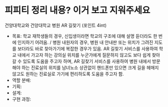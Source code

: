 # 피피티 정리 내용? 이거 보고 지워주세요

건양대학교와 건양대학교 병원 AR 길찾기 (포인트 4int)

- 목표: 학교 재학생들의 경우, 신입생이라면 학교의 구조에 대해 설명 듣더라도 한 번에 인지하기 어려움. / 병원 내원자의 경우, 병원 내 안내판 또는 위치가 그려진 지도를 보더라도 바로 찾아가기에 복잡한 경우가 있음.
AR 길찾기 서비스를 사용하여 학교 내에서 가고자 하는 강의실 위치를 누군가에게 질문하지 않고도 보다 쉽게 찾아갈 수 있도록 도움을 주고자 하며,
AR 길찾기 서비스를 사용하여 병원 내에서 방문해야 하는 진료실의 위치를 남녀노소 상관없이 핸드폰만 있으면 크게 길을 헤매지 않고도 원하는 진료실로 가기에 편리하도록 도움을 주고자 함.
- 역할 분배:
- 기획:
- 설계:
- 구현 과정: